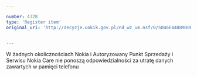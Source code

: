 ```yaml
---

number: 4328
type: 'Register item'
original_uri: 'http://decyzje.uokik.gov.pl/nd_wz_um.nsf/0/5D46E44889D0FE7AC1257B27003559B1?OpenDocument'


---
```


W żadnych okolicznościach Nokia i Autoryzowany Punkt Sprzedaży i Serwisu Nokia Care nie ponoszą odpowiedzialności za utratę danych zawartych w pamięci telefonu
